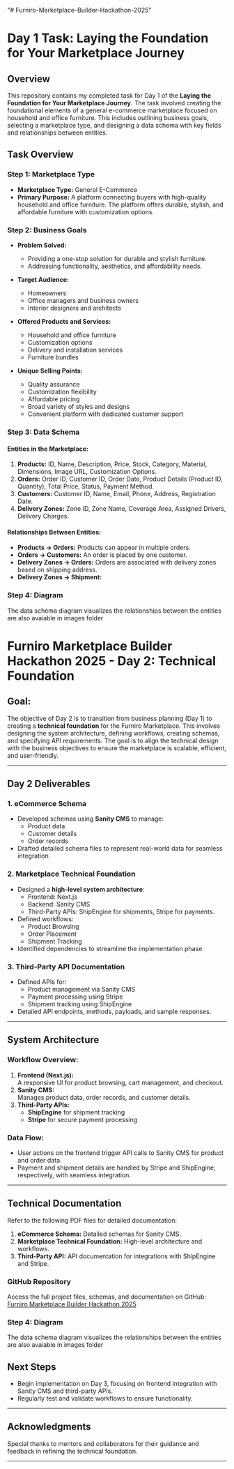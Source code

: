 "# Furniro-Marketplace-Builder-Hackathon-2025" 

# Day 1 Task: Laying the Foundation for Your Marketplace Journey

## Overview
This repository contains my completed task for Day 1 of the **Laying the Foundation for Your Marketplace Journey**. The task involved creating the foundational elements of a general e-commerce marketplace focused on household and office furniture. This includes outlining business goals, selecting a marketplace type, and designing a data schema with key fields and relationships between entities.

## Task Overview

### Step 1: Marketplace Type
- **Marketplace Type:** General E-Commerce
- **Primary Purpose:** A platform connecting buyers with high-quality household and office furniture. The platform offers durable, stylish, and affordable furniture with customization options.

### Step 2: Business Goals
- **Problem Solved:** 
  - Providing a one-stop solution for durable and stylish furniture.
  - Addressing functionality, aesthetics, and affordability needs.
  
- **Target Audience:** 
  - Homeowners
  - Office managers and business owners
  - Interior designers and architects

- **Offered Products and Services:**
  - Household and office furniture
  - Customization options
  - Delivery and installation services
  - Furniture bundles

- **Unique Selling Points:**
  - Quality assurance
  - Customization flexibility
  - Affordable pricing
  - Broad variety of styles and designs
  - Convenient platform with dedicated customer support

### Step 3: Data Schema
#### Entities in the Marketplace:
1. **Products:** ID, Name, Description, Price, Stock, Category, Material, Dimensions, Image URL, Customization Options.
2. **Orders:** Order ID, Customer ID, Order Date, Product Details (Product ID, Quantity), Total Price, Status, Payment Method.
3. **Customers:** Customer ID, Name, Email, Phone, Address, Registration Date.
4. **Delivery Zones:** Zone ID, Zone Name, Coverage Area, Assigned Drivers, Delivery Charges.


#### Relationships Between Entities:
- **Products → Orders:** Products can appear in multiple orders.
- **Orders → Customers:** An order is placed by one customer.
- **Delivery Zones → Orders:** Orders are associated with delivery zones based on shipping address.
- **Delivery Zones → Shipment:**


### Step 4: Diagram
The data schema diagram visualizes the relationships between the entities are also avaiable in images folder





# Furniro Marketplace Builder Hackathon 2025 - Day 2: Technical Foundation

## Goal:
The objective of Day 2 is to transition from business planning (Day 1) to creating a **technical foundation** for the Furniro Marketplace. This involves designing the system architecture, defining workflows, creating schemas, and specifying API requirements. The goal is to align the technical design with the business objectives to ensure the marketplace is scalable, efficient, and user-friendly.

---

## **Day 2 Deliverables**

### **1. eCommerce Schema**
- Developed schemas using **Sanity CMS** to manage:
  - Product data
  - Customer details
  - Order records
- Drafted detailed schema files to represent real-world data for seamless integration.

### **2. Marketplace Technical Foundation**
- Designed a **high-level system architecture**:
  - Frontend: Next.js
  - Backend: Sanity CMS
  - Third-Party APIs: ShipEngine for shipments, Stripe for payments.
- Defined workflows:
  - Product Browsing
  - Order Placement
  - Shipment Tracking
- Identified dependencies to streamline the implementation phase.

### **3. Third-Party API Documentation**
- Defined APIs for:
  - Product management via Sanity CMS
  - Payment processing using Stripe
  - Shipment tracking using ShipEngine
- Detailed API endpoints, methods, payloads, and sample responses.

---

## **System Architecture**
### Workflow Overview:
1. **Frontend (Next.js):**  
   A responsive UI for product browsing, cart management, and checkout.  
2. **Sanity CMS:**  
   Manages product data, order records, and customer details.  
3. **Third-Party APIs:**  
   - **ShipEngine** for shipment tracking  
   - **Stripe** for secure payment processing  

### Data Flow:
- User actions on the frontend trigger API calls to Sanity CMS for product and order data.
- Payment and shipment details are handled by Stripe and ShipEngine, respectively, with seamless integration.

---

## **Technical Documentation**
Refer to the following PDF files for detailed documentation:  
1. **eCommerce Schema:** Detailed schemas for Sanity CMS.  
2. **Marketplace Technical Foundation:** High-level architecture and workflows.  
3. **Third-Party API:** API documentation for integrations with ShipEngine and Stripe.  

### **GitHub Repository**  
Access the full project files, schemas, and documentation on GitHub:  
[Furniro Marketplace Builder Hackathon 2025](https://github.com/samreensaif/Furniro-Marketplace-Builder-Hackathon-2025.git)

### Step 4: Diagram
The data schema diagram visualizes the relationships between the entities are also avaiable in images folder

## **Next Steps**
- Begin implementation on Day 3, focusing on frontend integration with Sanity CMS and third-party APIs.
- Regularly test and validate workflows to ensure functionality.

---

## **Acknowledgments**
Special thanks to mentors and collaborators for their guidance and feedback in refining the technical foundation.

---

